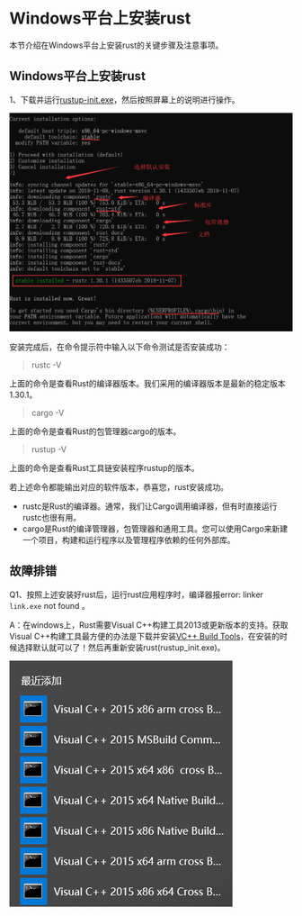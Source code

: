 # Windows平台上安装rust

本节介绍在Windows平台上安装rust的关键步骤及注意事项。

## Windows平台上安装rust

1、下载并运行[rustup-init.exe](https://www.rust-lang.org/zh-CN/install.html)，然后按照屏幕上的说明进行操作。

![rust安装导览](img\installation-opition.png)

安装完成后，在命令提示符中输入以下命令测试是否安装成功：

> rustc -V

上面的命令是查看Rust的编译器版本。我们采用的编译器版本是最新的稳定版本1.30.1。

> cargo -V   

上面的命令是查看Rust的包管理器cargo的版本。

> rustup -V

上面的命令是查看Rust工具链安装程序rustup的版本。

若上述命令都能输出对应的软件版本，恭喜您，rust安装成功。

- rustc是Rust的编译器。通常，我们让Cargo调用编译器，但有时直接运行rustc也很有用。
- cargo是Rust的编译管理器，包管理器和通用工具。您可以使用Cargo来新建一个项目，构建和运行程序以及管理程序依赖的任何外部库。

## 故障排错

Q1、按照上述安装好rust后，运行rust应用程序时，编译器报error: linker `link.exe` not found 。

A：在windows上，Rust需要Visual C++构建工具2013或更新版本的支持。获取Visual C++构建工具最方便的办法是下载并安装[VC++ Build Tools](https://go.microsoft.com/fwlink/?LinkId=691126)，在安装的时候选择默认就可以了！然后再重新安装rust(rustup_init.exe)。

![下面是安装的VC构建工具](img\vs-tools.png)

